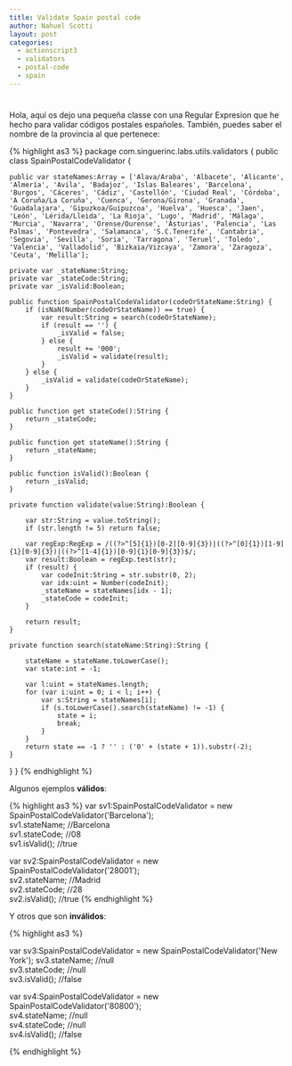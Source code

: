 ```yaml
---
title: Validate Spain postal code
author: Nahuel Scotti
layout: post
categories:
  - actionscript3
  - validators
  - postal-code
  - spain
---
```

# 

Hola, aqu&iacute; os dejo una peque&ntilde;a classe con una Regular Expresion que he hecho para validar c&oacute;digos postales espa&ntilde;oles. Tambi&eacute;n, puedes saber el nombre de la provincia al que pertenece:

{% highlight as3 %}
package com.singuerinc.labs.utils.validators {
public class SpainPostalCodeValidator {

    public var stateNames:Array = ['Alava/Araba', 'Albacete', 'Alicante', 'Almería', 'Avila', 'Badajoz', 'Islas Baleares', 'Barcelona', 'Burgos', 'Cáceres', 'Cádiz', 'Castellón', 'Ciudad Real', 'Córdoba', 'A Coruña/La Coruña', 'Cuenca', 'Gerona/Girona', 'Granada', 'Guadalajara', 'Gipuzkoa/Guipuzcoa', 'Huelva', 'Huesca', 'Jaen', 'León', 'Lérida/Lleida', 'La Rioja', 'Lugo', 'Madrid', 'Málaga', 'Murcia', 'Navarra', 'Orense/Ourense', 'Asturias', 'Palencia', 'Las Palmas', 'Pontevedra', 'Salamanca', 'S.C.Tenerife', 'Cantabria', 'Segovia', 'Sevilla', 'Soria', 'Tarragona', 'Teruel', 'Toledo', 'Valencia', 'Valladolid', 'Bizkaia/Vizcaya', 'Zamora', 'Zaragoza', 'Ceuta', 'Melilla'];

    private var _stateName:String;
    private var _stateCode:String;
    private var _isValid:Boolean;

    public function SpainPostalCodeValidator(codeOrStateName:String) {
        if (isNaN(Number(codeOrStateName)) == true) {
            var result:String = search(codeOrStateName);
            if (result == '') {
                _isValid = false;
            } else {
                result += '000';
                _isValid = validate(result);
            }
        } else {
            _isValid = validate(codeOrStateName);
        }
    }

    public function get stateCode():String {
        return _stateCode;
    }

    public function get stateName():String {
        return _stateName;
    }

    public function isValid():Boolean {
        return _isValid;
    }

    private function validate(value:String):Boolean {

        var str:String = value.toString();
        if (str.length != 5) return false;

        var regExp:RegExp = /((?>^[5]{1})[0-2][0-9]{3})|((?>^[0]{1})[1-9]{1}[0-9]{3})|((?>^[1-4]{1})[0-9]{1}[0-9]{3})$/;
        var result:Boolean = regExp.test(str);
        if (result) {
            var codeInit:String = str.substr(0, 2);
            var idx:uint = Number(codeInit);
            _stateName = stateNames[idx - 1];
            _stateCode = codeInit;
        }

        return result;
    }

    private function search(stateName:String):String {

        stateName = stateName.toLowerCase();
        var state:int = -1;

        var l:uint = stateNames.length;
        for (var i:uint = 0; i < l; i++) {
            var s:String = stateNames[i];
            if (s.toLowerCase().search(stateName) != -1) {
                state = i;
                break;
            }
        }
        return state == -1 ? '' : ('0' + (state + 1)).substr(-2);
    }
}
}
{% endhighlight %}

Algunos ejemplos **v&aacute;lidos**:

{% highlight as3 %}
var sv1:SpainPostalCodeValidator = new SpainPostalCodeValidator('Barcelona');  
sv1.stateName; //Barcelona  
sv1.stateCode; //08  
sv1.isValid(); //true  
  
var sv2:SpainPostalCodeValidator = new SpainPostalCodeValidator('28001');  
sv2.stateName; //Madrid  
sv2.stateCode; //28  
sv2.isValid(); //true
{% endhighlight %}

Y otros que son **inv&aacute;lidos**:

{% highlight as3 %}

var sv3:SpainPostalCodeValidator = new SpainPostalCodeValidator('New York');
sv3.stateName; //null  
sv3.stateCode; //null  
sv3.isValid(); //false  
  
var sv4:SpainPostalCodeValidator = new SpainPostalCodeValidator('80800');  
sv4.stateName; //null  
sv4.stateCode; //null  
sv4.isValid(); //false

{% endhighlight %}
